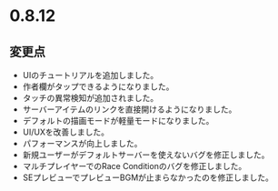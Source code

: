 # 0.8.12

## 変更点

- UIのチュートリアルを追加しました。
- 作者欄がタップできるようになりました。
- タッチの異常検知が追加されました。
- サーバーアイテムのリンクを直接開けるようになりました。
- デフォルトの描画モードが軽量モードになりました。
- UI/UXを改善しました。
- パフォーマンスが向上しました。
- 新規ユーザーがデフォルトサーバーを使えないバグを修正しました。
- マルチプレイヤーでのRace Conditionのバグを修正しました。
- SEプレビューでプレビューBGMが止まらなかったのを修正しました。
